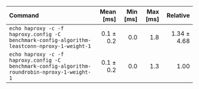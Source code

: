 | Command | Mean [ms] | Min [ms] | Max [ms] | Relative |
|:---|---:|---:|---:|---:|
| `echo haproxy -c -f haproxy.config -C benchmark-config-algorithm-leastconn-nproxy-1-weight-1` | 0.1 ± 0.2 | 0.0 | 1.8 | 1.34 ± 4.68 |
| `echo haproxy -c -f haproxy.config -C benchmark-config-algorithm-roundrobin-nproxy-1-weight-1` | 0.1 ± 0.2 | 0.0 | 1.3 | 1.00 |
